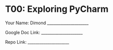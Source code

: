 # T00: Exploring PyCharm

Your Name: Dimond _____________________
            
Google Doc Link: _____________________

Repo Link: _____________________
